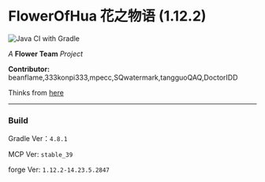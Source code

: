 # FlowerOfHua 花之物语 (1.12.2)
![Java CI with Gradle](https://github.com/Flower-Story-Team/FlowerOfHua-1.12.2/workflows/Java%20CI%20with%20Gradle/badge.svg)

*A* **Flower Team** *Project*

**Contributor:** beanflame,333konpi333,mpecc,SQwatermark,tangguoQAQ,DoctorIDD

Thinks from [here](https://www.mcbbs.net/forum.php?mod=viewthread&tid=1063599&page=1#pid18600862)

- - -

### Build

Gradle Ver：`4.8.1`

MCP Ver: `stable_39`

forge Ver: `1.12.2-14.23.5.2847`

